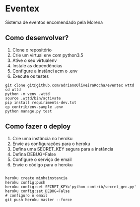 # Eventex

Sistema de eventos encomendado pela Morena

## Como desenvolver?

1. Clone o repositório
2. Crie um virtual env com python3.5
3. Ative o seu virtualenv
4. Instale as dependências
5. Configure a instânci acm o .env
6. Execute os testes

```console
git clone git@github.com/adrianoOliveiraRocha/eventex wttd
cd wttd 
python -m venv .wttd
source .wttd/bin/activate
pip install requiriments-dev.txt
cp contrib/env-sample .env
python manage.py test
```

## Como fazer o deploy

1. Crie uma instância no heroku
2. Envie as configurações para o heroku
3. Defina uma SECRET_KEY segura para a instância
4. Defina DEBUG=False
5. Configure o serviço de email
6. Envie o código para o heroku

```console

heroku create minhainstancia
heroku config:push
heroku config:set SECRET_KEY='python contrib/secret_gen.py'
heroku config:set DEBUG=False
# configuro o email
git push heroku master --force	

```